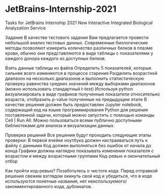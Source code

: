 # JetBrains-Internship-2021
Tasks for JetBrains Internship 2021
New Interactive Integrated Biological Analyzation Service

Задание
В качестве тестового задания Вам предлагается провести небольшой анализ тестовых данных. Современные биологические методы позволяют измерить количество различных белков в плазме крови, обычно они представляются в виде таблицы с показателями у каждого донора каждого из доступных белков.

Взять данные таблицы из файла
Определить 5 показателей, которые сильнее всего изменяются в процессе старения
Разделить возрастной диапазон на несколько диапазонов и выполнить статистическую проверку равенства средних значений между выборками диапазонов (можно использовать стандартный t-test)
Используя python визуализировать в виде графиков полученные показатели относительно возраста, отобразить p-value полученные на предыдущем этапе
В качестве решения должен быть предоставлен Jupyter notebook, содержащий код на языке программирования Python для решения поставленной задачи, который можно запустить с помощью команды Cell | Run All. Можно пользоваться всеми публично доступными библиотеками для анализа и визуализации данных.

Проверка решений
Все решения будут проходить следующие этапы проверки:
В первой ячейке ноутбука должен настраиваться путь к файлу с данными
Код должен выполняться без ошибок от начала до конца
Графики должны наглядно показывать изменения показателя с возрастом и между возрастными группами
Код-ревью и окончательный отбор

Как пройти код-ревью?
Позаботьтесь о чистоте кода. Перед отправкой решения свежим взглядом окинуть свой код и убедиться, что в коде используются понятные названия, нет неиспользуемого/закомментированного кода, дубликатов.
